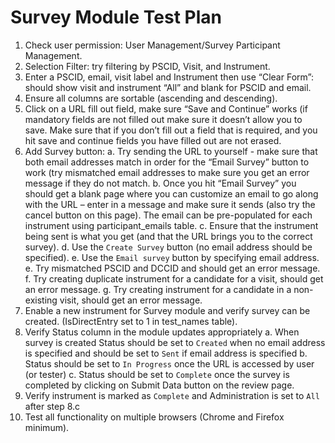 # Survey Module Test Plan

1.  Check user permission: User Management/Survey Participant Management.
2.  Selection Filter:  try filtering by PSCID, Visit, and Instrument.
3.  Enter a PSCID, email, visit label and Instrument then use “Clear Form”:
    should show visit and instrument “All” and blank for PSCID and email.
4.  Ensure all columns are sortable (ascending and descending).
5.  Click on a URL fill out field, make sure “Save and Continue” works
    (if mandatory fields are not filled out make sure it doesn’t allow you to save.
    Make sure that if you don’t fill out a field that is required,
    and you hit save and continue fields you have filled out are not erased.
6.  Add Survey button:
    a. Try sending the URL to yourself -  make sure that both email addresses match in order for the “Email Survey” button to work
      (try mismatched email addresses to make sure you get an error message if they do not match.
    b. Once you hit “Email Survey” you should get a blank page where you can customize an email to go along with the URL –
    enter in a message and make sure it sends (also try the cancel button on this page).
    The email can be pre-populated for each instrument using participant_emails table.
    c. Ensure that the instrument being sent is what you get (and that the URL brings you to the correct survey).
    d. Use the `Create Survey` button (no email address should be specified).
    e. Use the `Email survey` button by specifying email address.
    e. Try mismatched PSCID and DCCID and should get an error message.
    f. Try creating duplicate instrument for a candidate for a visit, should get an error message.
    g. Try creating instrument for a candidate in a non-existing visit, should get an error message.
7.  Enable a new instrument for Survey module and verify survey can be created. (IsDirectEntry set to 1 in test_names table).
8.  Verify Status column in the module updates appropriately
    a. When survey is created Status should be set to `Created` when no email address is specified
      and should be set to `Sent` if email address is specified
    b. Status should be set to `In Progress` once the URL is accessed by user (or tester)
    c. Status should be set to `Complete` once the survey is completed by clicking on Submit Data button on the review page.
9.  Verify instrument is marked as `Complete` and Administration is set to `All` after step 8.c
10. Test all functionality on multiple browsers (Chrome and Firefox minimum).
